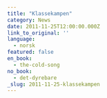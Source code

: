 ```yaml
---
title: "Klassekampen"
category: News
date: 2011-11-25T12:00:00.000Z
link_to_original: ''
language:
  - norsk
featured: false
en_book:
  - the-cold-song
no_book:
  - det-dyrebare
_slug: 2011-11-25-klassekampen
---
```


